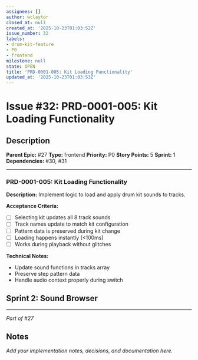 ```yaml
---
assignees: []
author: wclaytor
closed_at: null
created_at: '2025-10-23T01:03:52Z'
issue_number: 32
labels:
- drum-kit-feature
- P0
- frontend
milestone: null
state: OPEN
title: 'PRD-0001-005: Kit Loading Functionality'
updated_at: '2025-10-23T01:03:53Z'
---
```


# Issue #32: PRD-0001-005: Kit Loading Functionality

## Description

**Parent Epic:** #27
**Type:** frontend
**Priority:** P0
**Story Points:** 5
**Sprint:** 1
**Dependencies:** #30, #31

---

### PRD-0001-005: Kit Loading Functionality

**Description:**
Implement logic to load and apply drum kit sounds to tracks.

**Acceptance Criteria:**
- [ ] Selecting kit updates all 8 track sounds
- [ ] Track names update to match kit configuration
- [ ] Pattern data is preserved during kit change
- [ ] Loading happens instantly (<100ms)
- [ ] Works during playback without glitches

**Technical Notes:**
- Update sound functions in tracks array
- Preserve step pattern data
- Handle audio context properly during switch

## Sprint 2: Sound Browser

---
*Part of #27*

## Notes

_Add your implementation notes, decisions, and documentation here._
